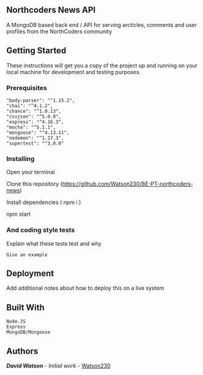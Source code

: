 ## Northcoders News API

A MongoDB based back end / API for serving arcticles, comments and user profiles from the NorthCoders community

## Getting Started

These instructions will get you a copy of the project up and running on your local machine for development and testing purposes.

### Prerequisites

    "body-parser": "^1.15.2",
    "chai": "^4.1.2",
    "chance": "^1.0.13",
    "csvjson": "^5.0.0",
    "express": "^4.16.3",
    "mocha": "^5.1.1",
    "mongoose": "^4.13.11",
    "nodemon": "^1.17.3",
    "supertest": "^3.0.0"
    
### Installing

Open your terminal

Clone this repository (https://github.com/Watson230/BE-PT-northcoders-news)

Install dependencies ( npm i )

npm start


### And coding style tests

Explain what these tests test and why

```
Give an example
```

## Deployment

Add additional notes about how to deploy this on a live system

## Built With

    Node.JS
    Express
    MongoDB/Mongoose

## Authors

***David Watson*** - *Initial work* - [Watson230](https://github.com/Watson230)
